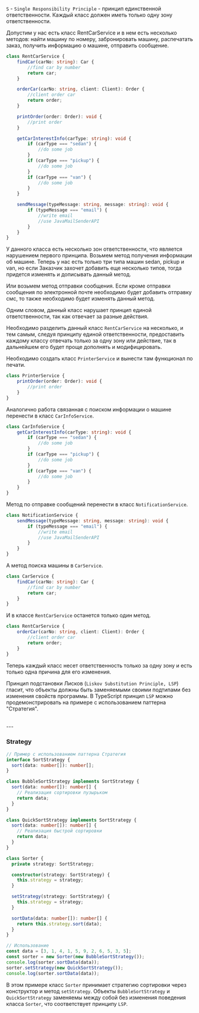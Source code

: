 `S` - `Single Responsibility Principle` - принцип единственной ответственности. Каждый класс должен иметь только одну зону ответственности.

Допустим у нас есть класс RentCarService и в нем есть несколько методов: найти машину по номеру, забронировать машину, распечатать заказ, получить информацию о машине, отправить сообщение.

```ts
class RentCarService {
    findCar(carNo: string): Car {
        //find car by number
        return car;
    }

    orderCar(carNo: string, client: Client): Order {
        //client order car
        return order;
    }

    printOrder(order: Order): void {
        //print order
    }

    getCarInterestInfo(carType: string): void {
        if (carType === "sedan") {
            //do some job
        }
        if (carType === "pickup") {
            //do some job
        }
        if (carType === "van") {
            //do some job
        }
    }

    sendMessage(typeMessage: string, message: string): void {
        if (typeMessage === "email") {
            //write email
            //use JavaMailSenderAPI
        }
    }
}
```

У данного класса есть несколько зон ответственности, что является нарушением первого принципа. Возьмем метод получения информации об машине. Теперь у нас есть только три типа машин sedan, pickup и van, но если Заказчик захочет добавить еще несколько типов, тогда придется изменять и дописывать данный метод.

Или возьмем метод отправки сообщения. Если кроме отправки сообщения по электронной почте необходимо будет добавить отправку смс, то также необходимо будет изменять данный метод.

Одним словом, данный класс нарушает принцип единой ответственности, так как отвечает за разные действия.

Необходимо разделить данный класс `RentCarService` на несколько, и тем самым, следуя принципу единой ответственности, предоставить каждому классу отвечать только за одну зону или действие, так в дальнейшем его будет проще дополнять и модифицировать.

Необходимо создать класс `PrinterService` и вынести там функционал по печати.

```ts
class PrinterService {
    printOrder(order: Order): void {
        //print order
    }
}
```

Аналогично работа связанная с поиском информации о машине перенести в класс `CarInfoService`.

```ts
class CarInfoService {
    getCarInterestInfo(carType: string): void {
        if (carType === "sedan") {
            //do some job
        }
        if (carType === "pickup") {
            //do some job
        }
        if (carType === "van") {
            //do some job
        }
    }
}
```

Метод по отправке сообщений перенести в класс `NotificationService`.
```ts
class NotificationService {
    sendMessage(typeMessage: string, message: string): void {
        if (typeMessage === "email") {
            //write email
            //use JavaMailSenderAPI
        }
    }
}
```

А метод поиска машины в `CarService`.
```ts
class CarService {
    findCar(carNo: string): Car {
        //find car by number
        return car;
    }
}
```

И в классе `RentCarService` останется только один метод.

```ts
class RentCarService {
    orderCar(carNo: string, client: Client): Order {
        //client order car
        return order;
    }
}
```
Теперь каждый класс несет ответственность только за одну зону и есть только одна причина для его изменения.

Принцип подстановки Лисков (`Liskov Substitution Principle, LSP`) гласит, что объекты должны быть заменяемыми своими подтипами без изменения свойств программы. В TypeScript принцип `LSP` можно продемонстрировать на примере с использованием паттерна "Стратегия".

<br />
---
<br />

### Strategy
```ts
// Пример с использованием паттерна Стратегия
interface SortStrategy {
  sort(data: number[]): number[];
}

class BubbleSortStrategy implements SortStrategy {
  sort(data: number[]): number[] {
    // Реализация сортировки пузырьком
    return data;
  }
}

class QuickSortStrategy implements SortStrategy {
  sort(data: number[]): number[] {
    // Реализация быстрой сортировки
    return data;
  }
}

class Sorter {
  private strategy: SortStrategy;

  constructor(strategy: SortStrategy) {
    this.strategy = strategy;
  }

  setStrategy(strategy: SortStrategy) {
    this.strategy = strategy;
  }

  sortData(data: number[]): number[] {
    return this.strategy.sort(data);
  }
}

// Использование
const data = [3, 1, 4, 1, 5, 9, 2, 6, 5, 3, 5];
const sorter = new Sorter(new BubbleSortStrategy());
console.log(sorter.sortData(data));
sorter.setStrategy(new QuickSortStrategy());
console.log(sorter.sortData(data));
```

В этом примере класс `Sorter` принимает стратегию сортировки через конструктор и метод `setStrategy`. Объекты `BubbleSortStrategy` и `QuickSortStrategy` заменяемы между собой без изменения поведения класса `Sorter`, что соответствует принципу `LSP`.
